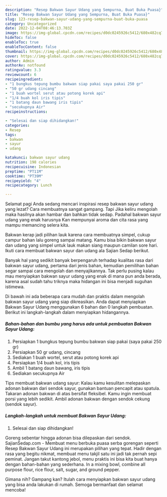 ```yaml
---
description: "Resep Bakwan Sayur Udang yang Sempurna, Buat Buka Puasa}"
title: "Resep Bakwan Sayur Udang yang Sempurna, Buat Buka Puasa}"
slug: 123-resep-bakwan-sayur-udang-yang-sempurna-buat-buka-puasa
category: Uncategorized
date: 2022-12-04T08:46:13.703Z
image: https://img-global.cpcdn.com/recipes/d0dc0245926c5412/680x482cq70/bakwan-sayur-udang-foto-resep-utama.jpg
hideToc: false
enableToc: true
enableTocContent: false
thumbnail: https://img-global.cpcdn.com/recipes/d0dc0245926c5412/680x482cq70/bakwan-sayur-udang-foto-resep-utama.jpg
cover: https://img-global.cpcdn.com/recipes/d0dc0245926c5412/680x482cq70/bakwan-sayur-udang-foto-resep-utama.jpg
author: Admin
authorAv: notfound
ratingvalue: 3.3
reviewcount: 6
recipeingredient:
- "1 bungkus tepung bumbu bakwan siap pakai saya pakai 250 gr"
- "50 gr udang cincang"
- "1 buah wortel serut atau potong korek api"
- "1/4 buah kol iris tipis"
- "1 batang daun bawang iris tipis"
- "secukupnya Air"
recipeinstructions:

- "Selesai dan siap dihidangkan!"
categories:
- Resep
tags:
- bakwan
- sayur
- udang

katakunci: bakwan sayur udang 
nutrition: 198 calories
recipecuisine: Indonesian
preptime: "PT11M"
cooktime: "PT39M"
recipeyield: "4"
recipecategory: Lunch

---
```



Selamat pagi Anda sedang mencari inspirasi resep bakwan sayur udang yang lezat? Cara membuatnya sangat gampang. Tapi Jika keliru mengolah maka hasilnya akan hambar dan bahkan tidak sedap. Padahal bakwan sayur udang yang enak harusnya Kan mempunyai aroma dan cita rasa yang mampu memancing selera kita.


Bakwan kerap jadi pilihan lauk karena cara membuatnya simpel, cukup campur bahan lalu goreng sampai matang. Kamu bisa bikin bakwan sayur dan udang yang simpel untuk lauk makan siang maupun camilan sore hari. Ikuti cara membuat bakwan sayur dan udang ala Sajian Sedap berikut.

Banyak hal yang sedikit banyak berpengaruh terhadap kualitas rasa dari bakwan sayur udang, pertama dari jenis bahan, kemudian pemilihan bahan segar sampai cara mengolah dan menyajikannya. Tak perlu pusing kalau mau menyiapkan bakwan sayur udang yang enak di mana pun anda berada, karena asal sudah tahu triknya maka hidangan ini bisa menjadi suguhan istimewa.


Di bawah ini ada beberapa cara mudah dan praktis dalam mengolah bakwan sayur udang yang siap dikreasikan. Anda dapat menyiapkan Bakwan Sayur Udang menggunakan 6 bahan dan 0 langkah pembuatan. Berikut ini langkah-langkah dalam menyiapkan hidangannya.

<!--inarticleads1-->

##### Bahan-bahan dan bumbu yang harus ada untuk pembuatan Bakwan Sayur Udang:

1. Persiapkan 1 bungkus tepung bumbu bakwan siap pakai (saya pakai 250 gr)
1. Persiapkan 50 gr udang, cincang
1. Sediakan 1 buah wortel, serut atau potong korek api
1. Persiapkan 1/4 buah kol, iris tipis
1. Ambil 1 batang daun bawang, iris tipis
1. Sediakan secukupnya Air


Tips membuat bakwan udang sayur: Kalau kamu kesulitan melepaskan adonan bakwan dari sendok sayur, gunakan bantuan pencapit atau spatula. Takaran adonan bakwan di atas bersifat fleksibel. Kamu ingin membuat porsi yang lebih sedikit. Ambil adonan bakwan dengan sendok cekung (sendok sayur). 

<!--inarticleads2-->

##### Langkah-langkah untuk membuat Bakwan Sayur Udang:


1. Selesai dan siap dihidangkan!

Goreng sebentar hingga adonan bisa dilepaskan dari sendok. SajianSedap.com - Membuat menu berbuka puasa serba gorengan seperti Resep Bakwan Sayur Udang ini merupakan pilihan yang tepat. Hadir dengan rasa yang begitu nikmat, membuat menu takjil satu ini jadi tak pernah sepi peminat. Jangan takut kantong jebol, menu praktis ini bisa kita buat hanya dengan bahan-bahan yang sederhana. In a mixing bowl, combine all purpose flour, rice flour, salt, sugar, and ground pepper. 

Gimana nih? Gampang kan? Itulah cara menyiapkan bakwan sayur udang yang bisa anda lakukan di rumah. Semoga bermanfaat dan selamat mencoba!
